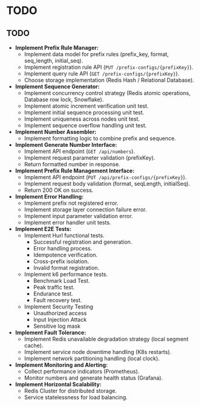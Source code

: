 # TODO

## TODO

*   **Implement Prefix Rule Manager:**
    *   Implement data model for prefix rules (prefix\_key, format, seq\_length, initial\_seq).
    *   Implement registration rule API (`PUT /prefix-configs/{prefixKey}`).
    *   Implement query rule API (`GET /prefix-configs/{prefixKey}`).
    *   Choose storage implementation (Redis Hash / Relational Database).
*   **Implement Sequence Generator:**
    *   Implement concurrency control strategy (Redis atomic operations, Database row lock, Snowflake).
    *   Implement atomic increment verification unit test.
    *   Implement initial sequence processing unit test.
    *   Implement uniqueness across nodes unit test.
    *   Implement sequence overflow handling unit test.
*   **Implement Number Assembler:**
    *   Implement formatting logic to combine prefix and sequence.
*   **Implement Generate Number Interface:**
    *   Implement API endpoint (`GET /api/numbers`).
    *   Implement request parameter validation (prefixKey).
    *   Return formatted number in response.
*   **Implement Prefix Rule Management Interface:**
    *   Implement API endpoint (`PUT /api/prefix-configs/{prefixKey}`).
    *   Implement request body validation (format, seqLength, initialSeq).
    *   Return 200 OK on success.
*   **Implement Error Handling:**
    *   Implement prefix not registered error.
    *   Implement storage layer connection failure error.
    *   Implement input parameter validation error.
    *   Implement error handler unit tests.
*   **Implement E2E Tests:**
    *   Implement Hurl functional tests.
        *   Successful registration and generation.
        *   Error handling process.
        *   Idempotence verification.
        *   Cross-prefix isolation.
        *   Invalid format registration.
    *   Implement k6 performance tests.
        *   Benchmark Load Test.
        *   Peak traffic test.
        *   Endurance test.
        *   Fault recovery test.
    *   Implement Security Testing
        *   Unauthorized access
        *   Input Injection Attack
        *   Sensitive log mask
*   **Implement Fault Tolerance:**
    *   Implement Redis unavailable degradation strategy (local segment cache).
    *   Implement service node downtime handling (K8s restarts).
    *   Implement network partitioning handling (local clock).
*   **Implement Monitoring and Alerting:**
    *   Collect performance indicators (Prometheus).
    *   Monitor numbers and generate health status (Grafana).
*   **Implement Horizontal Scalability:**
    *   Redis Cluster for distributed storage.
    *   Service statelessness for load balancing.
